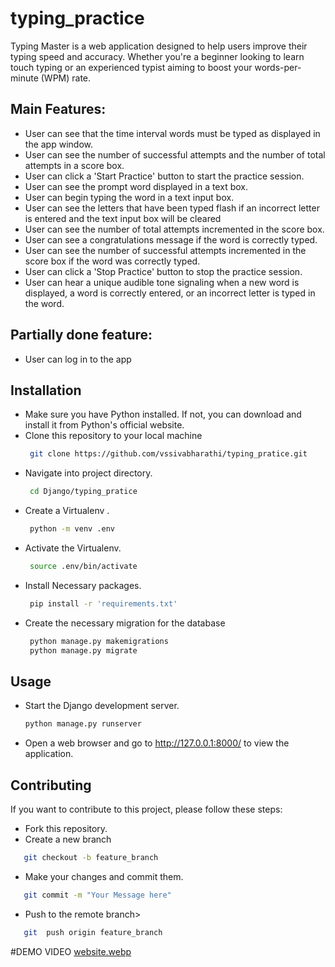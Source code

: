 # typing_practice

Typing Master is a web application designed to help users improve their typing speed and accuracy. Whether you're a beginner looking to learn touch typing or an experienced typist aiming to boost your words-per-minute (WPM) rate.

## Main Features:

- User can see that the time interval words must be typed as displayed in the app window.
- User can see the number of successful attempts and the number of total attempts in a score box.
- User can click a 'Start Practice' button to start the practice session.
- User can see the prompt word displayed in a text box.
- User can begin typing the word in a text input box.
- User can see the letters that have been typed flash if an incorrect letter is entered and the text input box will be cleared
- User can see the number of total attempts incremented in the score box.
- User can see a congratulations message if the word is correctly typed.
- User can see the number of successful attempts incremented in the score box if the word was correctly typed.
- User can click a 'Stop Practice' button to stop the practice session.
- User can hear a unique audible tone signaling when a new word is
  displayed, a word is correctly entered, or an incorrect letter is typed in
  the word.

## Partially done feature:

- User can log in to the app

## Installation

- Make sure you have Python installed. If not, you can download and install it from Python's official website.
- Clone this repository to your local machine
  ```bash
   git clone https://github.com/vssivabharathi/typing_pratice.git
  ```
- Navigate into project directory.
  ```bash
   cd Django/typing_pratice
  ```
- Create a Virtualenv .
  ```bash
   python -m venv .env
  ```
- Activate the Virtualenv.
  ```bash
   source .env/bin/activate
  ```
- Install Necessary packages.
  ```bash
   pip install -r 'requirements.txt'
  ```
- Create the necessary migration for the database
  ```bash
   python manage.py makemigrations
   python manage.py migrate
  ```

## Usage

- Start the Django development server.
  ```bash
  python manage.py runserver
  ```
- Open a web browser and go to http://127.0.0.1:8000/ to view the application.

## Contributing

If you want to contribute to this project, please follow these steps:

- Fork this repository.
- Create a new branch

```bash
   git checkout -b feature_branch
```

- Make your changes and commit them.

```bash
   git commit -m "Your Message here"
```

- Push to the remote branch>

```bash
   git  push origin feature_branch
```
#DEMO VIDEO
[website.webp](https://github.com/vssivabharathi/typing_pratice/assets/144824242/7a6a5a65-0780-49af-9770-16f44f11c25e)


